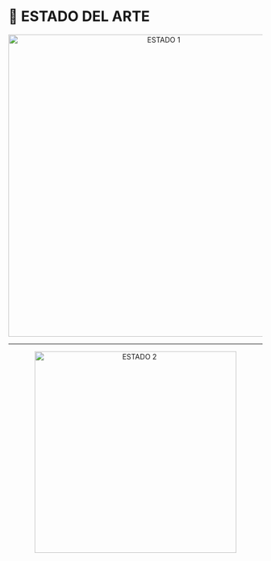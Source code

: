 # 🧠 ESTADO DEL ARTE

<p align="center">
  <img src="../imagenes/estado_arte_1.jpg" alt="ESTADO 1" width="600">
</p>

---

<p align="center">
  <img src="../imagenes/estado_arte_2.jpg" alt="ESTADO 2" width="400">
</p>




